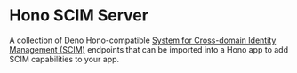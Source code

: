 # Hono SCIM Server

A collection of Deno Hono-compatible [System for Cross-domain Identity Management (SCIM)](https://www.rfc-editor.org/rfc/rfc7644.html) endpoints that can be imported into a Hono app to add SCIM capabilities to your app.